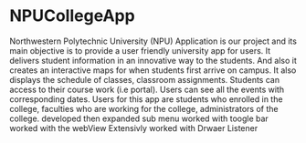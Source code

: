 # NPUCollegeApp
Northwestern Polytechnic University (NPU) Application is our project  and its main objective is to provide a user friendly university app for users.  It delivers student information in an innovative way to the students. 
And also it  creates an interactive maps for when students first arrive on campus. It also  displays the schedule of classes, classroom assignments. Students can access to  their course work (i.e portal). Users can see all the events with corresponding  dates. Users for this app are students who enrolled in the college, faculties  who are working for the college, administrators of the college.
developed then expanded sub menu 
worked with toogle bar
worked with the webView
Extensivly worked  with Drwaer Listener
